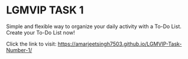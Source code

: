# LGMVIP TASK 1
Simple and flexible way to organize your daily activity with a To-Do List. Create your To-Do List now!

Click the link to visit: https://amarjeetsingh7503.github.io/LGMVIP-Task-Number-1/
